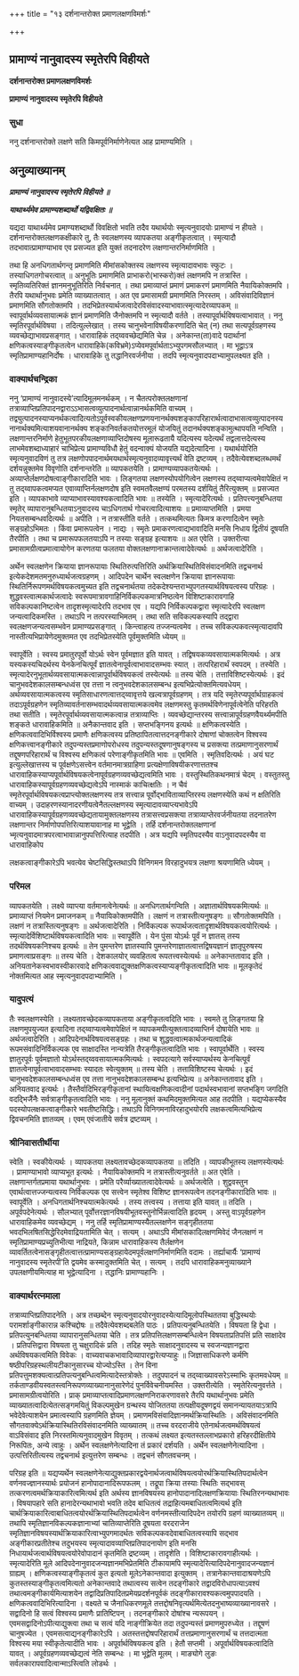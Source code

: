 +++
title = "१३ दर्शनान्तरोक्त प्रमाणलक्षणविमर्शः"

+++


## प्रामाण्यं नानुवादस्य स्मृतेरपि विहीयते

**दर्शनान्तरोक्त प्रमाणलक्षणविमर्शः**

**प्रामाण्यं नानुवादस्य स्मृतेरपि विहीयते**

### **सुधा**

ननु दर्शनान्तरोक्ते लक्षणे सति किमपूर्वनिर्माणेनेत्यत आह प्रामाण्यमिति ।

## **अनुव्याख्यानम्**

***प्रामाण्यं नानुवादस्य स्मृतेरपि विहीयते ॥***

***याथार्थ्यमेव प्रामाण्यशब्दार्थो यद्विवक्षितः ॥***

यद्यदा याथार्थ्यमेव प्रमाण्यशब्दार्थो विवक्षितो भवति तदैव यथार्थयोः स्मृत्यनुवादयोः प्रामाण्यं न हीयते । दर्शनान्तरोक्तलक्षणकक्षीकारे तु, तैः स्वलक्षणस्य व्यापकतया अङ्गीकृतत्वात् । स्मृत्यादौ तदभावात्प्रामाण्याभाव एव प्रसज्यत इति युक्तं तदनादरेण लक्षणान्तरनिर्माणमिति ।

तथा हि अनधिगतार्थगन्तृ प्रमाणमिति मीमांसकोक्तस्य लक्षणस्य स्मृत्यादावभावः स्फुटः । तस्याधिगतगोचरत्वात् ॥ अनुभूतिः प्रमाणमिति प्राभाकरो(भास्करो)क्तं लक्षणमपि न तत्रास्ति । स्मृतिव्यतिरिक्तं ज्ञानमनुभूतिरिति निर्वचनात् । तथा प्रमाव्याप्तं प्रमाणं प्रमाकरणं प्रमाणमिति नैयायिकोक्तमपि । तैरपि यथार्थानुभवः प्रमेति व्याख्यातत्वात् । अत एव प्रमासामग्री प्रमाणमिति निरस्तम् । अविसंवादिविज्ञानं प्रमाणमिति सौगतोक्तमपि । तदभिप्रेतस्यार्थजत्वादेरविसंवादस्याभावात्स्मृत्यादेरव्यापकम् ॥ स्वापूर्वार्थव्यवसायात्मकं ज्ञानं प्रमाणमिति जैनोक्तमपि न स्मृत्यादौ वर्तते । तस्यापूर्वार्थविषयत्वाभावात् । ननु स्मृतिरपूर्वार्थविषया । तदित्युल्लेखात् । तस्य चानुभवेनाविषयीकरणादिति चेत् (न) तथा सत्यपूर्वग्रहणस्य व्यवच्छेद्याभावप्रसङ्गात् । धारावाहिकं तद्य्ववच्छेद्यमिति चेन्न । अनेकान्त(ता)वादे पदार्थानां क्षणिकत्वस्याङ्गीकृतत्वेन धारावाहिके(कविभ्रमे)ऽप्येवमपूर्वार्थताऽभ्युपगमसौलभ्यात् । मा भूद्वाऽत्र स्मृतिप्रामाण्यहानिर्दोषः । धारावाहिके तु तद्धानिरवर्जनीया । तदपि स्मृत्यनुवादपदाभ्यामुपलक्ष्यत इति ।

### **वाक्यार्थचन्द्रिका**

ननु ‘प्रामाण्यं नानुवादस्ये’त्यादिमूलमनर्थकम् । न चैतत्परोक्तलक्षणानां तत्राव्याप्तिप्रतिपादनद्वाराऽऽभासत्वव्युत्पादनार्थत्वान्नानर्थकमिति वाच्यम् । तद्व्युत्पादनस्याप्यनर्थकत्वादित्यतोऽपूर्वस्वकीयलक्षणप्रणयनानर्थक्यशङ्कापरिहारार्थत्वादाभासत्वव्युत्पादनस्य नानार्थक्यमित्याशयवानानर्थक्य शङ्कानिवर्तकतयोत्तरमूलं योजयितुं तदानर्थक्यशङ्कामुत्थापयति नन्विति । लक्षणान्तरनिर्माणे हेतुभूतपरकीयलक्षणाव्याप्तिदोषस्य मूलारूढतायै यदित्यस्य यदेत्यर्थं तद्वलात्तदेत्यस्य लाभमेवशब्दाध्याहारं चाभिप्रेत्य प्रामाण्यविधौ हेतुं वदन्वाक्यं योजयति यद्यदेत्यादिना । यथार्थयोरिति स्मृत्यनुवादविणं तु तत्र लक्षणोपपादनार्थमयथार्थस्मृत्यनुवादव्यावृत्त्यर्थं वेति द्रष्टव्यम् । तदैवेत्येवशब्दलब्धमर्थं दर्शयन्नुक्तमेव विवृणोति दर्शनान्तरेति ॥ व्यापकतयेति । प्रामाण्यव्यापकतयेत्यर्थः । अव्याप्तेर्लक्षणदोषत्वाङ्गीकारादिति भावः । लिङ्गतया लक्षणस्योपयोगित्वेन लक्षणस्य तद्य्वाप्यत्वमेवापेक्षितं न तु तद्य्वापकत्वमप्यत एवाव्याप्तिर्नलक्षणदोष इति स्वमतवैलक्षण्यं परमतस्य दर्शयितुं तैरित्युक्तम् ॥ प्रसज्यत इति । व्यापकाभावे व्याप्याभावस्यावश्यकत्वादिति भावः ॥ तस्येति । स्मृत्यादेरित्यर्थः । प्रतिपत्त्यनुबन्धितया स्मृतेर् व्यापारानुबन्धितयाऽनुवादस्य चाऽधिगतार्थ गोचरत्वादित्याशयः ॥ प्रमाव्याप्तमिति । प्रमया नियतसम्बन्धवदित्यर्थः ॥ अपीति । न तत्रास्तीति वर्तते । तत्कथमित्यतः किमत्र करणादित्वेन स्मृतेः सङ्ग्रहोऽभिमतः । किंवा प्रमारूपत्वेन । नाद्यः । स्मृतेः प्रमाकरणत्वाद्यभावादिति मनसि निधाय द्वितीयं दूषयति तैरपीति । तथा च प्रमारूपफलतयाऽपि न तस्याः सङ्ग्रह इत्याशयः ॥ अत एवेति । उक्तरीत्या प्रमासामग्रीत्वप्रमात्वायोगेन करणतया फलतया वोक्तलक्षणानाक्रान्तत्वादेवेत्यर्थः ॥ अर्थजत्वादेरिति ।

अर्थेन स्वलक्षणेन क्रियाया ज्ञानरूपायाः स्थितिरुत्पत्तिरिति अर्थक्रियास्थितिविसंवादनमिति तद्वचनार्थ इत्येकदेशमतमनुरुध्यार्थजत्वग्रहणम् । आदिपदेन चार्थेन स्वलक्षणेन क्रियाया ज्ञानरूपायाः स्थितिर्निरूपणमर्थविषयकत्वमुच्यत इति तद्वचनार्थतया तदेकदेश्यन्तराभ्युपगतस्यार्थविषयत्वस्य परिग्रहः । शुद्धवस्त्वात्मकार्थजत्वादेः स्वरूपमात्रावगाहिनिर्विकल्पकमात्रनिष्ठत्वेन विशिष्टाकारावगाहि सविकल्पकानिष्टत्वेन तादृशस्मृत्यादेरपि तदभाव एव । यद्यपि निर्विकल्पकद्वारा स्मृत्यादेरपि स्वलक्षण जन्यत्वादिकमस्ति । तथाऽपि न तत्परस्याभिमतम् । तथा सति सविकल्पकस्यापि तद्द्वारा स्वलक्षणजन्यत्वसम्भवेन प्रामाण्यप्रसङ्गात् । किन्त्वाहत्य तज्जन्यत्वमेव । तच्च सविकल्पकवत्स्मृत्यादावपि नास्तीत्यभिप्रायेणेदमुक्तमत एव तदभिप्रेतस्येति पूर्वमुक्तमिति ध्येयम् ॥

स्वापूर्वेति । स्वस्य प्रमातुरपूर्वो योऽर्थः स्वेन पूर्वमज्ञात इति यावत् । तद्विषयकव्यवसायात्मकमित्यर्थः । अत्र यस्यकस्यचिदर्थस्य येनकेनचित्पूर्वं ज्ञातत्वेनापूर्वत्वाभावादसम्भवः स्यात् । तत्परिहारार्थं स्वपदम् । तस्येति । स्मृत्यादेरनुभूतार्थव्यवसायात्मकत्वान्नापूर्वार्थविषयकत्वं तस्येत्यर्थः ॥ तस्य चेति । तत्ताविशिष्टस्येत्यर्थः । इदं चानुभवदेशकालसम्बन्धध्वंस एव तत्ता न त्वनुभवदेशकालसम्बन्ध इत्यभिप्रेत्योक्तमित्यवधेयम् । अर्थव्यवसायात्मकत्वस्य स्मृतिसाधारणत्वात्तद्य्वावृत्तये खल्वत्रापूर्वग्रहणम् । तत्र यदि स्मृतेरप्यपूर्वार्थग्राहकत्वं तदाऽपूर्वग्रहणेन स्मृतिव्यावर्तनासम्भवादर्थव्यवसायात्मकत्वमेव लक्षणमस्तु कृतमर्थविणेनापूर्वत्वेनेति परिहरति तथा सतीति । स्मृतेरपूर्वार्थव्यवसायात्मकत्वान्न तत्राव्याप्तिः । व्यवच्छेद्यान्तरस्य सत्त्वान्नापूर्वग्रहणवैयर्थ्यमपीति शङ्कते धारावाहिकमिति ॥ अनैकान्तवाद इति । सप्तभङ्गिनय इत्यर्थः ॥ क्षणिकत्वस्येति । क्षणिकत्ववादिभिर्विश्वस्य प्रमाणैः क्षणिकत्वस्य प्रतिष्ठापितत्वात्तदनङ्गीकारे दोषाणां चोक्तत्वेन विश्वस्य क्षणिकत्त्वानङ्गीकारे तदुपन्यस्तप्रमाणोपरोधस्य तदुपन्यस्तदूषणानुषङ्गस्य च प्रसक्त्या तत्प्रमाणानुसरणार्थं तद्दूषणपरिहारार्थं च विश्वस्य क्षणिकत्वं परेणाङ्गीकृतमिति भावः ॥ एवमिति । स्मृतिवदित्यर्थः । अयं घट इत्युल्लेखात्तस्य च पूर्वक्षणेऽसत्त्वेन वर्तमानमात्रग्राहिणा प्रत्यक्षेणाविषयीकरणात्ततश्च धारावाहिकस्याप्यपूर्वार्थविषयकत्वेनापूर्वग्रहणव्यवच्छेद्यत्वमिति भावः । वस्तुस्थितिकथनमात्रं चेदम् । वस्तुतस्तु धारावाहिकस्यापूर्वग्रहणव्यवच्छेद्यत्वेऽपि नास्माकं काचित्क्षतिः । न चैवं स्मृतेरपूर्वार्थविषयकत्वप्राप्त्योक्तलक्षणस्य तत्र सत्त्वान्न पूर्वोद्भाविताव्याप्तिरस्य लक्षणस्येति कथं न क्षतिरिति वाच्यम् । उदाहरणस्यानादरणीयत्वेनैतल्लक्षणस्य स्मृत्यादावव्याप्त्यभावेऽपि धारावाहिकस्यापूर्वग्रहणव्यवच्छेद्यतायामुक्तलक्षणस्य तत्रासत्त्वप्रसक्त्या तत्राव्याप्तेरवर्जनीयतया तदनातरेण लक्षणान्तर निर्माणोपपत्तिरित्याशयावानाह मा भूद्वेति । तर्हि दर्शनान्तरोक्तलक्षणानां भ्मृत्यनुवादमात्रपरत्वाभावान्नानुपपत्तिरित्याह तदपीति । अत्र यद्यपि स्मृतिपदस्यैव वाऽनुवादपदस्यैव वा धारावाहिकोप

लक्षकत्वाङ्गीकारेऽपि भवत्येव चेष्टसिद्धिस्तथाऽपि विनिगमन विरहादुभयत्र लक्षणा श्रयणामिति ध्येयम् ।

### **परिमल**

व्यापकतयेति । लक्ष्ये व्याप्त्या वर्तमानत्वेनेत्यर्थः ॥ अनधिगतार्थगन्विति । अज्ञातार्थविषयकमित्यर्थः ॥ प्रमाव्याप्तं नियमेन प्रमाजनकम् ॥ नैयायिकोक्तमपीति । लक्षणं न तत्रास्तीत्यनुषङ्गः ॥ सौगतोक्तमपिति । लक्षणं न तत्रास्तित्यनुषङ्गः ॥ अर्थजत्वादेरिति । निर्विकल्पक रूपार्थजत्वतादृशार्थविषयकत्वयोरित्यर्थः । स्मृत्यादेर्विशिष्टार्थविषयकत्वादिति भावः ॥ स्वापूर्वेति । येन पुंसा योऽर्थः पूर्वं न ज्ञातस् तस्य तदर्थविषयकनिश्चय इत्यर्थः ॥ तेन पुमन्तरेण ज्ञातस्यापि पुमन्तरेणाज्ञातत्वात्तद्विषयज्ञानं ज्ञातृपुरुषस्य प्रमाणत्वाप्रसङ्गः ॥ तस्य चेति । देशकालयोर् व्यवहितत्व रूपतत्त्वस्येत्यर्थः ॥ अनेकान्ततावाद इति । अनियतानेकस्वभावस्वीकारवादे क्षणिकत्ववाद्युक्तक्षणिकत्वस्याप्यङ्गीकृतत्वादिति भावः ॥ मूलकृतेदं नोक्तमित्यत आह स्मृत्यनुवादपदाभ्यामिति ।

### **यादुपत्यं**

तैः स्वलक्षणस्येति । लक्ष्यतावच्छेदकव्यापकताया अङ्गीकृतत्वदिति भावः । स्वमते तु लिङ्गतया हि लक्षणमुपयुज्यत इत्यादिना तद्य्वाप्यत्वमेवापेक्षितं न व्यापकमपीत्युक्तत्वादव्याप्तिर्न दोषायेति भावः ॥ अर्थजत्वादेरिति । आदिपदेनार्थविषयत्वसङ्ग्रहः । तथा च शुद्धवत्वात्मकार्थजन्यत्वादिकं रूपमसंवादिनिर्विकल्पक एव साक्षादस्ति नान्यत्रेति तैरङ्गीकृतत्वादिति भावः । स्वापूर्वार्थेति । स्वस्य ज्ञातुरपूर्वः पूर्वमज्ञातो योऽर्थस्तद्य्ववसायात्मकमित्यर्थः । स्वपदत्यागे सर्वस्याप्यर्थस्य केनचित्पूर्वं ज्ञातत्वेनापूर्वत्वाभावादसम्भवः स्यादतः स्वेत्युक्तम् ॥ तस्य चेति । तत्ताविशिष्टस्य चेत्यर्थः । इदं चानुभवदेशकालसम्बन्धध्वंस एव तत्ता नानुभवदेशकालसम्बन्ध इत्यभिप्रेत्य ॥ अनेकान्ततावाद इति । अनियतवाद इत्यर्थः । तैस्तैर्वादिभिरङ्गीकृतानां स्थायित्वक्षणिकत्वादीनां पदार्थस्वभावानां सप्तभङ्गि जगदिति वदद्भिजैंनैः सर्वत्राङ्गीकृतत्वादिति भावः । ननु मूलानुक्तं कथमिदमुक्तमित्यत आह तदपीति । यद्यप्येकस्यैव पदस्योपलक्षकत्वाङ्गीकारे भवतीष्टसिद्धिः। तथाऽपि विनिगमनाविरहादुभयोरपि लक्षकत्वमित्यभिप्रेत्य द्विवचनमिति ज्ञातव्यम् । एवम् एवंजातीये सर्वत्र द्रष्टव्यम् ।

### **श्रीनिवासतीर्थीया**

स्वेति । स्वकीयेत्यर्थः । व्यापकतया लक्ष्यतावच्छेदकव्यापकतया ॥ तदिति । व्यापकीभूतस्य लक्षणस्येत्यर्थः । प्रामाण्याभावो व्याप्यभूत इत्यर्थः । नैयायिकोक्तमपि न तत्रास्तीत्यनुवर्तते ॥ अत एवेति । लक्षणान्तर्गतप्रमाया यथार्थानुभवः । प्रमेति परैर्व्याख्यातत्वादेवेत्यर्थः ॥ अर्थजत्वेति । शुद्ववस्तुन एवार्थत्वात्तज्जन्यत्वस्य निर्विकल्पक एव सत्त्वेन स्मृतेश्व विशिष्ट ज्ञानरूपत्वेन तदनङ्गीकारादिति भावः ॥ स्वापूर्वेति । अनधिगतार्थनिश्चयात्मकेत्यर्थः । तस्य तत्त्वस्य । तत्ताया इति यावत् ॥ तदिति । अपूर्वपदेनेत्यर्थः । सौलभ्यात् पूर्वोत्तरज्ञानविषयीभूतवस्तुनोर्भिन्नत्वादिति हृदयम् । अस्तु वाऽपूर्वग्रहणेन धारावाहिकमेव व्यवच्छेद्यम् । ननु तर्हि स्मृतिप्रामाण्यस्यैतल्लक्षणेन सङ्गृहीततया भवदभिलषितसिद्धेरिदमेवाद्रियतामिति चेत् । सत्यम् । अथाऽपि मीमांसकादिलक्षणमिवेदं जैनलक्षणं न स्मृतिप्रामाण्यप्रच्युतिभीत्या नाद्रियते, किन्नाम धारावाहिकस्य तैर्लक्षणेन व्यावर्तितत्वेनासङ्गृहीतत्वात्तत्प्रामाण्यसङ्ग्रहायेदमपूर्वलक्षणनिर्माणमिति वदामः । तर्ह्याचार्यैः ‘प्रामाण्यं नानुवादस्य स्मृतेरपी’ति द्वयमेव कस्मादुक्तमिति चेत् । सत्यम् । तदपि धारावाहिकमनुव्याख्याने उपलक्षणीयमित्याह मा भूद्वेत्यादिना । तद्धानिः प्रामाण्यहानिः ।

### **वाक्यार्थरत्नमाला**

तत्राव्याप्तिप्रतिपादनेति । अत्र तच्छब्देन स्मृत्यनुवादयोरनुवादस्येत्यादिमूलोपस्थिततया बुद्धिस्थयोः परामर्शाङ्गीकारान्न कश्चिद्दोषः ॥ तदैवेत्येवशब्दबलेति पाठः । प्रतिपत्यनुबन्धितयेति । विषयता हि द्वेधा । प्रतिपत्युनबन्धितया व्यापारानुसन्धितया चेति । तत्र प्रतिपत्तिलक्षणसम्बन्धित्वेन विषयताप्रतिपत्तिं प्रति साक्षादेव । प्रतिपत्तिद्वारा विषयता तु चक्षुरादिकं प्रति । तदिह स्मृतेः साक्षादनुवादस्य च स्वजन्यज्ञानद्वारा अर्थविषयकत्वमिति विवेकः । वाच्यवाचकभावादिव्यापारद्वारेत्यप्याहुः ॥ जिज्ञासाधिकरणे कर्मणि षष्ठीपरिग्रहस्थलीयटीकानुसारच्च योज्योऽस्ति । तेन विना प्रतिपत्तुमशक्यत्वात्प्रतिपत्यनुबन्धित्वमित्यादेस्तत्रोक्तेः । तदुपपादनं च तद्य्वाख्यावसरेऽस्माभिः कृतमवधेयम् ॥ तर्कताण्डवीयस्वतस्त्वनिरूपणव्याख्यानानुसारेणेदं पुनर्विवेचनीयमस्ति । उक्तरीत्येति । स्मृतेरित्यनुवर्त्तते । प्रमासामग्रीत्वयोरिति । प्राक् प्रमाव्याप्तत्वादिप्रमाणलक्षणनिराकरणावसरे तैरपि यथार्थानुभवः प्रमेति व्याख्यातत्वादित्येतत्सङ्गमयितुं विकल्पमुखेन ग्रन्थस्य योजिततया तत्पक्षीयदूषणद्वयं समानन्यायतयाऽत्रापि भवेदेवेत्याशयेन प्रमात्वस्यापि ग्रहणमिति ज्ञेयम् । प्रमाणमविसंवादिज्ञानमर्थक्रियास्थितिः । अविसंवादनमिति सौगतवाक्येऽर्थक्रियास्थितिरविसंवादनमिति व्याख्यातम् ॥ तच्च वरदराजीये एतेनार्थजत्वमर्थविषयत्वं वाऽविसंवाद इति निरस्तमित्यनुवादमुखेन विवृतम् । तत्कथं लक्ष्यत इत्यतस्तल्लाभप्रकारो हरिहरदीक्षितीये निरूपितः, अन्ये त्वाहुः । अर्थेन स्वलक्षणेनेत्यादिना तं प्रकारं दर्शयति । अर्थेन स्वलक्षणेनेत्यादिना । उत्पत्तिरितीत्यस्य तद्वचनार्थ इत्युत्तरेण सम्बन्धः । तद्वचनं सौगतवचनम् ।

परिग्रह इति ॥ यद्यप्यर्थेन स्वलक्षणेनेत्याद्युक्तप्रकारद्वयेनार्थजत्वार्थविषयत्वयोरर्थक्रियास्थितिपदार्थत्वेन वर्णनवज्ज्ञानस्यार्थः प्रयोजनं हानोपादानादिरूपफलम् । तद्रूपा क्रिया तस्याः स्थितिः सद्भावस् तत्करणत्वमर्थक्रियाकारित्वमित्यर्थ इति अर्थस्य ज्ञानविषयस्य हानोपादानादिलक्षणक्रियायाः स्थितिरनन्यथाभावः । विषयापहारे सति हानादेरन्यथाभावो भवति तदेव बाधितत्वं तद्राहित्यमबाधितत्वमित्यर्थ इति चार्थक्रियाकारित्वाबाधितत्वयोरर्थक्रियास्थितिपदार्थत्वेन वर्णनमस्तीत्यादिपदेन तयोरपि ग्रहणं व्याख्यातव्यम् ॥ तथापि स्मृतिज्ञानविकल्पकज्ञानाभ्यां चातिव्याप्तेरिति दूषयता वरदराजेन स्मृतिज्ञानविषयस्यार्थक्रियाकारित्वाभ्युपगमादर्थतः सविकल्पकवदेवाबाधितत्वस्यापि सद्भाव अङ्गीकारप्रतीतेश्च तदुभयस्य स्मृत्यादावव्याप्तिप्रतिपादनायोग इति मनसि निधायार्थजत्वार्थविषयत्वयोरेवोपादानं कृतमिति द्रष्टव्यम् । तादृशेति । विशिष्टाकारावगाहीत्यर्थः । स्मृत्यादेरिति मूले आदिपदेनानुवादजन्यज्ञानमभिप्रेतमिति टीकायामपि स्मृत्यादेरित्यादिपदेनानुवादजन्यज्ञानं ग्राह्यम् । क्षणिकत्वस्याङ्गीकृतत्वं कुत इत्यतो मूलेऽनेकान्तवादा इत्युक्तम् । तत्रानेकान्तवादाश्रयणेऽपि कुतस्तस्याङ्गीकृतत्वमित्यतो अनेकान्तवादे तथात्वस्य सत्वेन तदङ्गीकारे तद्वादविरोधापत्याऽवश्यं तथात्वमङ्गीकार्यमित्याशयेन तद्वादिप्रतिपादितप्रमेयप्रदर्शनपूर्वकं तदङ्गीकारावश्यकत्वमुपपादयति । क्षणिकत्ववादिभिरित्यादिना । वक्ष्यते च जैनाधिकरणमूले तत्तद्दोषनिवृत्यर्थमित्येतदनुभाष्यव्याख्यानावसरे । सद्वादिनो हि सत्वं विश्वस्य प्रमाणैः प्रातिष्टिपन् । तदनङ्गीकारे दोषांश्च न्यरूपयन् । एवमसद्वादिनोऽपीत्याद्युक्त्वा तथा च सत्वं यदि नाङ्गीक्रियेत तदा तदुपन्यस्तं प्रमाणमुपरुध्येत । तद्दूषणं चानुषज्येत । एवमसत्वाद्यनङ्गीकारेऽपि । अतस्तत्तद्दोषपरिहारार्थं तत्तप्रमाणानुसरणार्थं च तत्तदात्मता विश्वस्य मया स्वीकृतेत्यादीति भावः । अपूर्वार्थविषयकत्व इति । हेतौ सप्तमी । अपूर्वार्थविषयकत्वादिति यावत् । अपूर्वग्रहणव्यवच्छेद्यत्वं नेति सम्बन्धः । मा भूद्वेति मूलम् । माङ्योगे लुङः सर्वलकारापवादित्वान्माऽस्त्विति लोडर्थः ।

